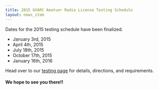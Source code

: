 ```yaml
---
title: 2015 GVARC Amatuer Radio License Testing Schedule
layout: news_item
---
```


Dates for the 2015 testing schedule have been finalized.

* January 3rd, 2015
* April 4th, 2015
* July 18th, 2015
* October 17th, 2015
* January 16th, 2016

Head over to our [testing page](http://gvarc.org/testing/) for details, directions, and requirements.

#### We hope to see you there!!
